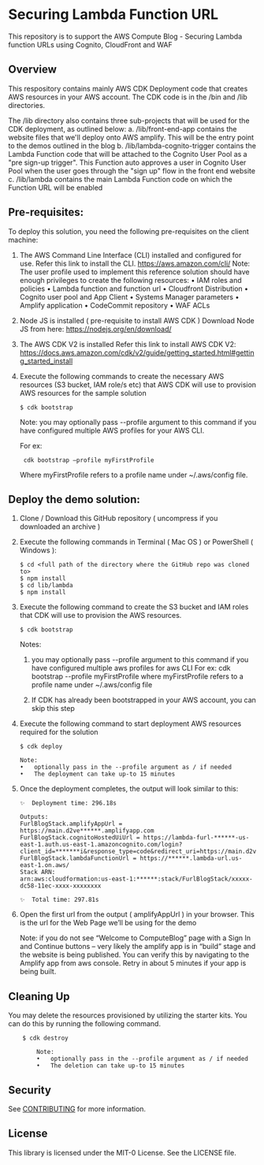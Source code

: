 # Securing Lambda Function URL

This repository is to support the AWS Compute Blog - Securing Lambda function URLs using Cognito, CloudFront and WAF

## Overview

This respository contains mainly AWS CDK Deployment code that creates AWS resources in your AWS account. The CDK code is in the /bin and /lib directories.

The /lib directory also contains three sub-projects that will be used for the CDK deployment, as outlined below:
    a. /lib/front-end-app contains the website files that we'll deploy onto AWS amplify. This will be the entry point to the demos outlined in the blog
    b. /lib/lambda-cognito-trigger contains the Lambda Function code that will be attached to the Cognito User Pool as a "pre sign-up trigger". This Function auto approves a user in Cognito User Pool when the user goes through the "sign up" flow in the front end website
    c. /lib/lambda contains the main Lambda Function code on which the Function URL will be enabled

## Pre-requisites: 
To deploy this solution, you need the following pre-requisites on the client machine:
1.	The AWS Command Line Interface (CLI) installed and configured for use.
    Refer this link to install the CLI. https://aws.amazon.com/cli/
        Note: The user profile used to implement this reference solution should have enough privileges to create the following resources:
        •	IAM roles and policies
        •	Lambda function and function url
        •	Cloudfront Distribution
        •	Cognito user pool and App Client
        •	Systems Manager parameters
        •	Amplify application
        •	CodeCommit repository
        •	WAF ACLs
2.	Node JS is installed ( pre-requisite to install AWS CDK )
    Download Node JS from here: https://nodejs.org/en/download/ 
3.	The AWS CDK V2 is installed
    Refer this link to install AWS CDK V2: https://docs.aws.amazon.com/cdk/v2/guide/getting_started.html#getting_started_install
4. Execute the following commands to create the necessary AWS resources (S3 bucket, IAM role/s etc) that AWS CDK will use to provision AWS resources for the sample solution

    ```
    $ cdk bootstrap
    ```

    Note: you may optionally pass --profile argument to this command if you have configured multiple AWS profiles for your AWS CLI.

    For ex:
    ```
     cdk bootstrap –profile myFirstProfile
    ```
    
    Where myFirstProfile refers to a profile name under ~/.aws/config file. 



## Deploy the demo solution:

1. Clone / Download this GitHub repository ( uncompress if you downloaded an archive )
2. Execute the following commands in Terminal ( Mac OS ) or PowerShell ( Windows ):
    ```
    $ cd <full path of the directory where the GitHub repo was cloned to>
    $ npm install
    $ cd lib/lambda
    $ npm install
    ```
3. Execute the following command to create the S3 bucket and IAM roles that CDK will use to provision the AWS resources.
    ```
    $ cdk bootstrap
    ```

    Notes: 
    1. you may optionally pass --profile argument to this command if you have configured multiple aws profiles for aws CLI
    For ex: cdk bootstrap --profile myFirstProfile
    where myFirstProfile refers to a profile name under ~/.aws/config file 

    2. If CDK has already been bootstrapped in your AWS account, you can skip this step


4. Execute the following command to start deployment AWS resources required for the solution
    ```
    $ cdk deploy 

    Note: 
    •	optionally pass in the --profile argument as / if needed
    •	The deployment can take up-to 15 minutes
    ```

5. Once the deployment completes, the output will look similar to this:
    
    ```
    ✨  Deployment time: 296.18s

    Outputs:
    FurlBlogStack.amplifyAppUrl = https://main.d2ve******.amplifyapp.com
    FurlBlogStack.cognitoHostedUiUrl = https://lambda-furl-******-us-east-1.auth.us-east-1.amazoncognito.com/login?client_id=*******i&response_type=code&redirect_uri=https://main.d2ve******.amplifyapp.com
    FurlBlogStack.lambdaFunctionUrl = https://******.lambda-url.us-east-1.on.aws/
    Stack ARN:
    arn:aws:cloudformation:us-east-1:******:stack/FurlBlogStack/xxxxx-dc58-11ec-xxxx-xxxxxxxx

    ✨  Total time: 297.81s
    ```
6. Open the first url from the output ( amplifyAppUrl ) in your browser. This is the url for the Web Page we’ll be using for the demo

    Note: if you do not see “Welcome to ComputeBlog” page with a Sign In and Continue buttons – very likely the amplify app is in “build” stage and the website is being published. You can verify this by navigating to the Amplify app from aws console. Retry in about 5 minutes if your app is being built.



## Cleaning Up

You may delete the resources provisioned by utilizing the starter kits. You can do this by running the following command.
```
    $ cdk destroy 

        Note: 
        •	optionally pass in the --profile argument as / if needed
        •	The deletion can take up-to 15 minutes
```


## Security

See [CONTRIBUTING](CONTRIBUTING.md#security-issue-notifications) for more information.

## License

This library is licensed under the MIT-0 License. See the LICENSE file.


